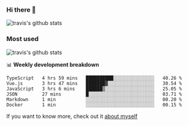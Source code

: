 ### Hi there 👋

<!--
**HondryTravis/HondryTravis** is a ✨ _special_ ✨ repository because its `README.md` (this file) appears on your GitHub profile.

Here are some ideas to get you started:

- 🔭 I’m currently working on ...
- 🌱 I’m currently learning ...
- 👯 I’m looking to collaborate on ...
- 🤔 I’m looking for help with ...
- 💬 Ask me about ...
- 📫 How to reach me: ...
- 😄 Pronouns: ...
- ⚡ Fun fact: ...
-->

![travis's github stats](https://github-readme-stats.vercel.app/api?username=HondryTravis&hide=stars)
### Most used
![travis's github stats](https://github-readme-stats.anuraghazra1.vercel.app/api/top-langs/?username=HondryTravis&layout=compact&hide_title=true)

📊 **Weekly development breakdown**

<!--START_SECTION:waka-->

```text
TypeScript   4 hrs 59 mins   ██████████░░░░░░░░░░░░░░░   40.26 %
Vue.js       3 hrs 47 mins   ███████▓░░░░░░░░░░░░░░░░░   30.54 %
JavaScript   3 hrs 6 mins    ██████▒░░░░░░░░░░░░░░░░░░   25.05 %
JSON         27 mins         █░░░░░░░░░░░░░░░░░░░░░░░░   03.71 %
Markdown     1 min           ░░░░░░░░░░░░░░░░░░░░░░░░░   00.20 %
Docker       1 min           ░░░░░░░░░░░░░░░░░░░░░░░░░   00.15 %
```

<!--END_SECTION:waka-->

If you want to know more, check out it [about myself](https://hondrytravis.github.io/)
